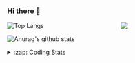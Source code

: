 ### Hi there 👋

<!--
**tao8687/tao8687** is a ✨ _special_ ✨ repository because its `README.md` (this file) appears on your GitHub profile.

Here are some ideas to get you started:

- 🔭 I’m currently working on ...
- 🌱 I’m currently learning ...
- 👯 I’m looking to collaborate on ...
- 🤔 I’m looking for help with ...
- 💬 Ask me about ...
- 📫 How to reach me: ...
- 😄 Pronouns: ...
- ⚡ Fun fact: ...
-->

<img align='right' src="https://media.giphy.com/media/M9gbBd9nbDrOTu1Mqx/giphy.gif" width="240">

  
![Top Langs](https://github-readme-stats.vercel.app/api/top-langs/?username=tao8687&layout=compact&title_color=23238E&text_color=A67D3D)

![Anurag's github stats](https://github-readme-stats.vercel.app/api?username=tao8687&show_icons=true&&text_color=A67D3D&title_color=23238E&show_icons=false&count_private=true&hide=stars)

<details>
  <summary>:zap: Coding Stats</summary>
  <br>
    
<!--START_SECTION:waka-->
![Code Time](http://img.shields.io/badge/Code%20Time-1%2C844%20hrs%2022%20mins-blue)

![Profile Views](http://img.shields.io/badge/Profile%20Views-0-blue)

**🐱 My GitHub Data** 

> 📦 1.5 MB Used in GitHub's Storage 
 > 
> 🏆 388 Contributions in the Year 2024
 > 
> 🚫 Not Opted to Hire
 > 
> 📜 62 Public Repositories 
 > 
> 🔑 25 Private Repositories 
 > 
**I'm an Early 🐤** 

```text
🌞 Morning                1604 commits        ██████████████████████░░░   88.28 % 
🌆 Daytime                90 commits          █░░░░░░░░░░░░░░░░░░░░░░░░   04.95 % 
🌃 Evening                119 commits         ██░░░░░░░░░░░░░░░░░░░░░░░   06.55 % 
🌙 Night                  4 commits           ░░░░░░░░░░░░░░░░░░░░░░░░░   00.22 % 
```
📅 **I'm Most Productive on Wednesday** 

```text
Monday                   261 commits         ████░░░░░░░░░░░░░░░░░░░░░   14.36 % 
Tuesday                  248 commits         ███░░░░░░░░░░░░░░░░░░░░░░   13.65 % 
Wednesday                317 commits         ████░░░░░░░░░░░░░░░░░░░░░   17.45 % 
Thursday                 241 commits         ███░░░░░░░░░░░░░░░░░░░░░░   13.26 % 
Friday                   257 commits         ████░░░░░░░░░░░░░░░░░░░░░   14.14 % 
Saturday                 251 commits         ███░░░░░░░░░░░░░░░░░░░░░░   13.81 % 
Sunday                   242 commits         ███░░░░░░░░░░░░░░░░░░░░░░   13.32 % 
```


📊 **This Week I Spent My Time On** 

```text
🕑︎ Time Zone: Asia/Shanghai

💬 Programming Languages: 
C++                      9 hrs 19 mins       ██████████████████░░░░░░░   73.77 % 
Other                    1 hr 57 mins        ████░░░░░░░░░░░░░░░░░░░░░   15.46 % 
Markdown                 56 mins             ██░░░░░░░░░░░░░░░░░░░░░░░   07.42 % 
INI                      11 mins             ░░░░░░░░░░░░░░░░░░░░░░░░░   01.48 % 
YAML                     8 mins              ░░░░░░░░░░░░░░░░░░░░░░░░░   01.08 % 

🔥 Editors: 
VS Code                  12 hrs 37 mins      █████████████████████████   100.00 % 

🐱‍💻 Projects: 
src                      10 hrs 34 mins      █████████████████████░░░░   83.79 % 
cartographer_ros         1 hr 37 mins        ███░░░░░░░░░░░░░░░░░░░░░░   12.83 % 
lidar_undistortion_2d    9 mins              ░░░░░░░░░░░░░░░░░░░░░░░░░   01.26 % 
cartographer             7 mins              ░░░░░░░░░░░░░░░░░░░░░░░░░   00.93 % 
ndt_mapping              3 mins              ░░░░░░░░░░░░░░░░░░░░░░░░░   00.47 % 

💻 Operating System: 
Linux                    12 hrs 37 mins      █████████████████████████   100.00 % 
```

**I Mostly Code in C++** 

```text
C++                      11 repos            ████████░░░░░░░░░░░░░░░░░   31.43 % 
Python                   10 repos            ███████░░░░░░░░░░░░░░░░░░   28.57 % 
JavaScript               2 repos             █░░░░░░░░░░░░░░░░░░░░░░░░   05.71 % 
Batchfile                1 repo              █░░░░░░░░░░░░░░░░░░░░░░░░   02.86 % 
HTML                     1 repo              █░░░░░░░░░░░░░░░░░░░░░░░░   02.86 % 
```



**Timeline**

![Lines of Code chart](https://raw.githubusercontent.com/tao8687/tao8687/master/assets/bar_graph.png)


 Last Updated on 31/12/2024 01:39:27 UTC
<!--END_SECTION:waka-->
</details>
